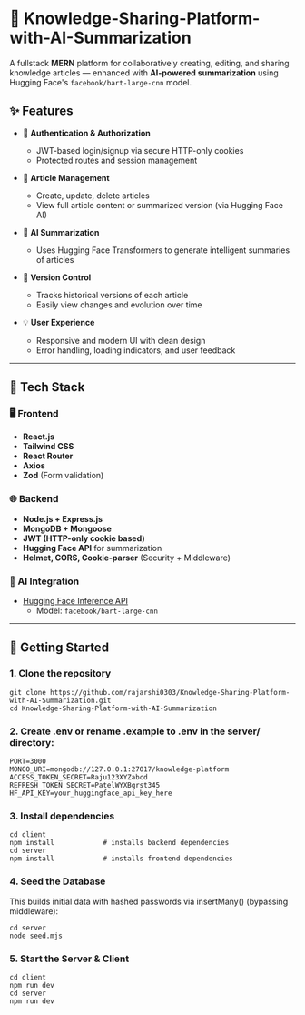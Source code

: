 # 🧠 Knowledge-Sharing-Platform-with-AI-Summarization

A fullstack **MERN** platform for collaboratively creating, editing, and sharing knowledge articles — enhanced with **AI-powered summarization** using Hugging Face's `facebook/bart-large-cnn` model.

## ✨ Features

- 🔐 **Authentication & Authorization**
  - JWT-based login/signup via secure HTTP-only cookies
  - Protected routes and session management

- 📝 **Article Management**
  - Create, update, delete articles
  - View full article content or summarized version (via Hugging Face AI)

- 🤖 **AI Summarization**
  - Uses Hugging Face Transformers to generate intelligent summaries of articles

- 📜 **Version Control**
  - Tracks historical versions of each article
  - Easily view changes and evolution over time

- 💡 **User Experience**
  - Responsive and modern UI with clean design
  - Error handling, loading indicators, and user feedback

---

## 🚀 Tech Stack

### 🖥️ Frontend
- **React.js**
- **Tailwind CSS**
- **React Router**
- **Axios**
- **Zod** (Form validation)

### 🌐 Backend
- **Node.js + Express.js**
- **MongoDB + Mongoose**
- **JWT (HTTP-only cookie based)**
- **Hugging Face API** for summarization
- **Helmet, CORS, Cookie-parser** (Security + Middleware)

### 🧠 AI Integration
- [Hugging Face Inference API](https://huggingface.co/docs/api-inference/index)
  - Model: `facebook/bart-large-cnn`

---

## 🧭 Getting Started

### 1. Clone the repository

```
git clone https://github.com/rajarshi0303/Knowledge-Sharing-Platform-with-AI-Summarization.git
cd Knowledge-Sharing-Platform-with-AI-Summarization
```
### 2. Create .env or rename .example to .env in the  server/ directory:
```
PORT=3000
MONGO_URI=mongodb://127.0.0.1:27017/knowledge-platform
ACCESS_TOKEN_SECRET=Raju123XYZabcd
REFRESH_TOKEN_SECRET=PatelWYXBqrst345
HF_API_KEY=your_huggingface_api_key_here
```
### 3. Install dependencies
```
cd client
npm install            # installs backend dependencies
cd server
npm install            # installs frontend dependencies
```
### 4. Seed the Database 
This builds initial data with hashed passwords via insertMany() (bypassing middleware):
```
cd server
node seed.mjs
```
### 5. Start the Server & Client
```
cd client
npm run dev
cd server
npm run dev
```
